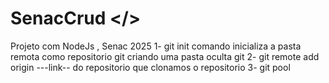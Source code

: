 # SenacCrud </>
Projeto com NodeJs , Senac 2025
1- git init comando inicializa a pasta remota como repositorio git criando uma pasta oculta git
2- git remote add origin ---link-- do repositorio que clonamos o repositorio 
3- git pool 
